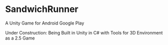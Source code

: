 # SandwichRunner
A Unity Game for Android Google Play

Under Construction: Being Built in Unity in C# with Tools for 3D Environment as a 2.5 Game

